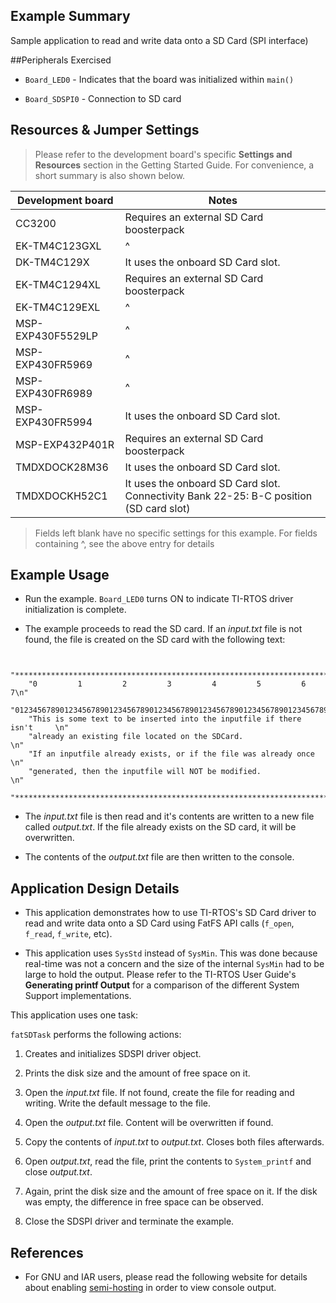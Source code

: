 ## Example Summary

Sample application to read and write data onto a SD Card (SPI interface)

##Peripherals Exercised

* `Board_LED0` - Indicates that the board was initialized within `main()`

* `Board_SDSPI0` - Connection to SD card

## Resources & Jumper Settings

> Please refer to the development board's specific __Settings and Resources__
section in the Getting Started Guide. For convenience, a short summary is also
shown below.

| Development board | Notes                                                  |
| ----------------- | -----                                                  |
| CC3200            | Requires an external SD Card boosterpack               |
| EK-TM4C123GXL     |  ^                                                     |
| DK-TM4C129X       | It uses the onboard SD Card slot.                      |
| EK-TM4C1294XL     | Requires an external SD Card boosterpack               |
| EK-TM4C129EXL     |  ^                                                     |
| MSP-EXP430F5529LP |  ^                                                     |
| MSP-EXP430FR5969  |  ^                                                     |
| MSP-EXP430FR6989  |  ^                                                     |
| MSP-EXP430FR5994  | It uses the onboard SD Card slot.                      |
| MSP-EXP432P401R   | Requires an external SD Card boosterpack               |
| TMDXDOCK28M36     | It uses the onboard SD Card slot.                      |
| TMDXDOCKH52C1     | It uses the onboard SD Card slot. Connectivity Bank 22-25: B-C position (SD card slot)|

> Fields left blank have no specific settings for this example.
> For fields containing ^, see the above entry for details

## Example Usage

* Run the example. `Board_LED0` turns ON to indicate TI-RTOS driver initialization is complete.

* The example proceeds to read the SD card. If an *input.txt* file
is not found, the file is created on the SD card with the following text:
```

    "***********************************************************************\n"
    "0         1         2         3         4         5         6         7\n"
    "01234567890123456789012345678901234567890123456789012345678901234567890\n"
    "This is some text to be inserted into the inputfile if there isn't     \n"
    "already an existing file located on the SDCard.                        \n"
    "If an inputfile already exists, or if the file was already once        \n"
    "generated, then the inputfile will NOT be modified.                    \n"
    "***********************************************************************\n"
```

* The *input.txt* file is then read and it's contents are written
to a new file called *output.txt*. If the file already exists on
the SD card, it will be overwritten.

* The contents of the *output.txt* file are then written to the console.

## Application Design Details

* This application demonstrates how to use TI-RTOS's SD Card driver to read and
write data onto a SD Card using FatFS API calls (`f_open`, `f_read`, `f_write`, etc).

* This application uses `SysStd` instead of `SysMin`. This was done because
real-time was not a concern and the size of the internal `SysMin` had to
be large to hold the output. Please refer to the TI-RTOS User Guide's
__Generating printf Output__ for a comparison of the different System
Support implementations.

This application uses one task:

`fatSDTask` performs the following actions:

1. Creates and initializes SDSPI driver object.

2. Prints the disk size and the amount of free space on it.

3. Open the *input.txt* file. If not found, create the file for reading and
writing. Write the default message to the file.

4. Open the *output.txt* file. Content will be overwritten if found.

5. Copy the contents of *input.txt* to *output.txt*. Closes both files
afterwards.

6. Open *output.txt*, read the file, print the contents to
`System_printf` and close *output.txt*.

7. Again, print the disk size and the amount of free space on it. If the
disk was empty, the difference in free space can be observed.

8. Close the SDSPI driver and terminate the example.

## References
* For GNU and IAR users, please read the following website for details
  about enabling [semi-hosting](http://processors.wiki.ti.com/index.php/TI-RTOS_Examples_SemiHosting)
  in order to view console output.
